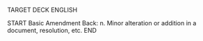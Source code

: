 TARGET DECK
ENGLISH

START
Basic
Amendment
Back: n. Minor alteration or addition in a document, resolution, etc.
END
